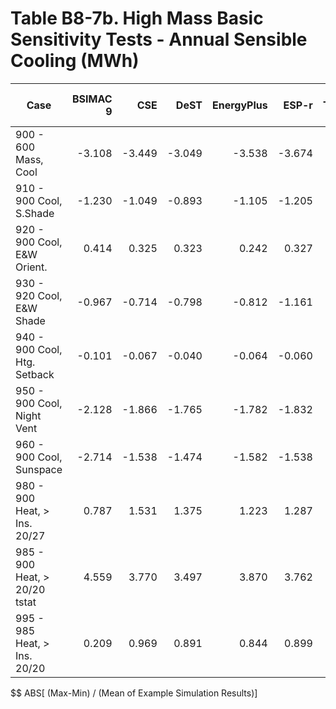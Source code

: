 # Table B8-7b. High Mass Basic Sensitivity Tests - Annual Sensible Cooling (MWh)
| Case |BSIMAC 9 |CSE |DeST |EnergyPlus |ESP-r |TRNSYS | |Min |Max |Mean |Dev % $$ | |TestSoftware1 |
|-----|-----:|-----:|-----:|-----:|-----:|-----:|-----:|-----:|-----:|-----:|-----:|-----:|-----:|
| 900 - 600 Mass, Cool |-3.108 |-3.449 |-3.049 |-3.538 |-3.674 |-3.512 | |-3.674 |-3.049 |-3.389 |18.4 | |-3.538 |
| 910 - 900 Cool, S.Shade |-1.230 |-1.049 |-0.893 |-1.105 |-1.205 |-1.076 | |-1.230 |-0.893 |-1.093 |30.8 | |-1.106 |
| 920 - 900 Cool, E&W Orient. |0.414 |0.325 |0.323 |0.242 |0.327 |0.282 | |0.242 |0.414 |0.319 |53.9 | |0.242 |
| 930 - 920 Cool, E&W Shade |-0.967 |-0.714 |-0.798 |-0.812 |-1.161 |-0.877 | |-1.161 |-0.714 |-0.888 |50.3 | |-0.812 |
| 940 - 900 Cool, Htg. Setback |-0.101 |-0.067 |-0.040 |-0.064 |-0.060 |-0.064 | |-0.101 |-0.040 |-0.066 |92.3 | |-0.065 |
| 950 - 900 Cool, Night Vent |-2.128 |-1.866 |-1.765 |-1.782 |-1.832 |-1.626 | |-2.128 |-1.626 |-1.833 |27.4 | |-1.782 |
| 960 - 900 Cool, Sunspace |-2.714 |-1.538 |-1.474 |-1.582 |-1.538 |-1.478 | |-2.714 |-1.474 |-1.721 |72.1 | |-1.582 |
| 980 - 900 Heat, > Ins. 20/27 |0.787 |1.531 |1.375 |1.223 |1.287 |1.251 | |0.787 |1.531 |1.242 |59.9 | |1.223 |
| 985 - 900 Heat, > 20/20 tstat |4.559 |3.770 |3.497 |3.870 |3.762 |3.846 | |3.497 |4.559 |3.884 |27.3 | |3.870 |
| 995 - 985 Heat, > Ins. 20/20 |0.209 |0.969 |0.891 |0.844 |0.899 |0.950 | |0.209 |0.969 |0.794 |95.7 | |0.844 |

$$ ABS[ (Max-Min) / (Mean of Example Simulation Results)]


